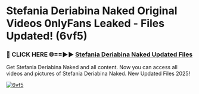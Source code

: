 # Stefania Deriabina Naked Original Videos 0nlyFans Leaked - Files Updated! (6vf5)

<h3>🔴 CLICK HERE 🌐==►► <a href="https://tinyurl.com/up5wt9bj" rel="nofollow">Stefania Deriabina Naked Updated Files</a></h3>

Get Stefania Deriabina Naked and all content. Now you can access all videos and pictures of Stefania Deriabina Naked. New Updated Files 2025!

[![6vf5](https://i.imgur.com/ABiUzMV.gif)](https://tinyurl.com/up5wt9bj)
